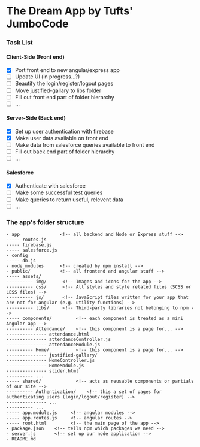 # The Dream App by Tufts' JumboCode 

### Task List

#### Client-Side (Front end)

- [x] Port front end to new angular/express app
- [ ] Update UI (in progress...?)
- [ ] Beautify the login/register/logout pages
- [ ] Move justified-gallary to libs folder
- [ ] Fill out front end part of folder hierarchy
- [ ] ...

#### Server-Side (Back end)

- [x] Set up user authentication with firebase
- [x] Make user data available on front end
- [ ] Make data from salesforce queries available to front end
- [ ] Fill out back end part of folder hierarchy
- [ ] ...

#### Salesforce

- [x] Authenticate with salesforce
- [ ] Make some successful test queries
- [ ] Make queries to return useful, relevent data
- [ ] ...

### The app's folder structure

```
- app               <!-- all backend and Node or Express stuff -->
----- routes.js
----- firebase.js
----- salesforce.js
- config
----- db.js 
- node_modules      <!-- created by npm install -->
- public/           <!-- all frontend and angular stuff -->
----- assets/
---------- img/      <!-- Images and icons for the app -->
---------- css/      <!-- All styles and style related files (SCSS or LESS files) -->
---------- js/       <!-- JavaScript files written for your app that are not for angular (e.g. utility functions) -->
---------- libs/     <!-- Third-party libraries not belonging to npm -->
----- components/         <!-- each component is treated as a mini Angular app -->
---------- Attendance/    <!-- this component is a page for... -->
--------------- attendance.html
--------------- attendanceController.js
--------------- attendanceModule.js
---------- Home/          <!-- this component is a page for... -->
--------------- justified-gallary/
--------------- HomeController.js
--------------- HomeModule.js
--------------- slider.html
---------- ...
----- shared/             <!-- acts as reusable components or partials of our site -->
---------- Authentication/    <!-- this a set of pages for authenticating users (login/logout/register) -->
--------------- ...
---------- ...
----- app.module.js     <!-- angular modules -->
----- app.routes.js     <!-- angular routes -->
----- root.html         <!-- the main page of the app -->
- package.json    <!-- tells npm which packages we need -->
- server.js       <!-- set up our node application -->
- README.md
```
